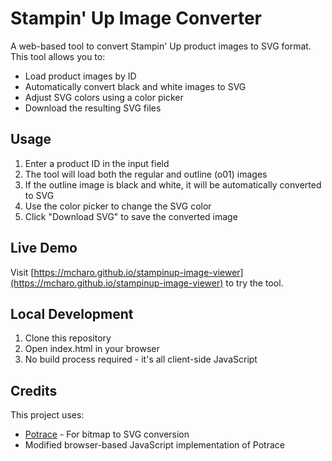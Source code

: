 # Stampin' Up Image Converter

A web-based tool to convert Stampin' Up product images to SVG format. This tool allows you to:
- Load product images by ID
- Automatically convert black and white images to SVG
- Adjust SVG colors using a color picker
- Download the resulting SVG files

## Usage

1. Enter a product ID in the input field
2. The tool will load both the regular and outline (o01) images
3. If the outline image is black and white, it will be automatically converted to SVG
4. Use the color picker to change the SVG color
5. Click "Download SVG" to save the converted image

## Live Demo

Visit [https://mcharo.github.io/stampinup-image-viewer](https://mcharo.github.io/stampinup-image-viewer) to try the tool.

## Local Development

1. Clone this repository
2. Open index.html in your browser
3. No build process required - it's all client-side JavaScript

## Credits

This project uses:
- [Potrace](http://potrace.sourceforge.net/) - For bitmap to SVG conversion
- Modified browser-based JavaScript implementation of Potrace 